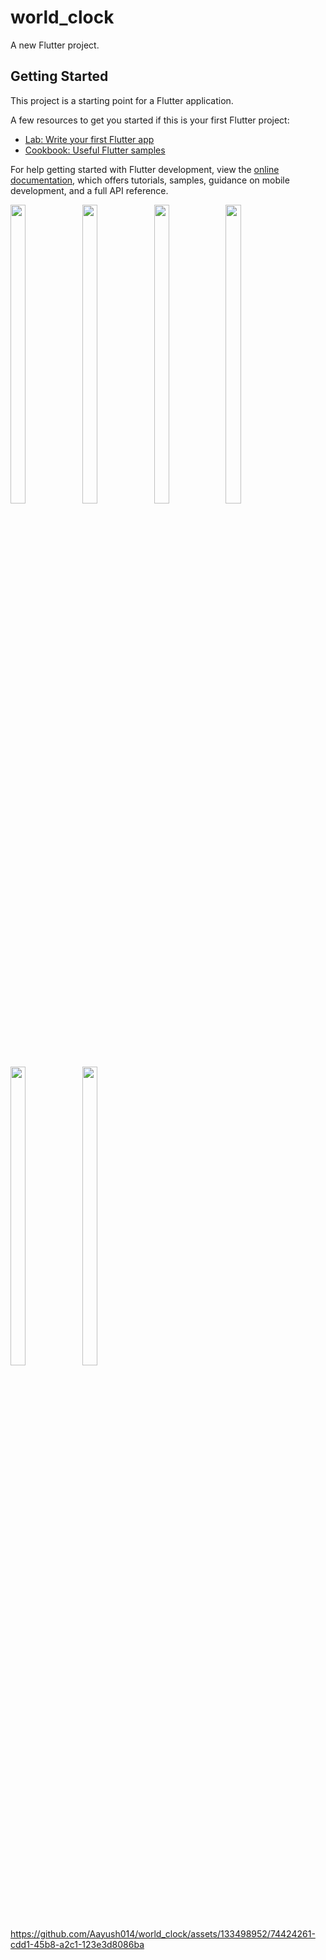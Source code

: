 # world_clock

A new Flutter project.

## Getting Started

This project is a starting point for a Flutter application.

A few resources to get you started if this is your first Flutter project:

- [Lab: Write your first Flutter app](https://docs.flutter.dev/get-started/codelab)
- [Cookbook: Useful Flutter samples](https://docs.flutter.dev/cookbook)

For help getting started with Flutter development, view the
[online documentation](https://docs.flutter.dev/), which offers tutorials,
samples, guidance on mobile development, and a full API reference.
<p>
  <img src = "https://github.com/Aayush014/world_clock/assets/133498952/6d0f2523-77a7-4cd5-ba8b-2e5a65fa54ab" width=22% height=35%>
  <img src = "https://github.com/Aayush014/world_clock/assets/133498952/38fa2724-b7aa-419e-81d4-5218533012ba" width=22% height=35%>
  <img src = "https://github.com/Aayush014/world_clock/assets/133498952/fc03bace-d2f6-4cee-a551-cc104d255199" width=22% height=35%>
  <img src = "https://github.com/Aayush014/world_clock/assets/133498952/b2d918d0-2888-4eb1-accd-bd0081452c8a" width=22% height=35%>
</p>


<p>
  <img src = "https://github.com/Aayush014/world_clock/assets/133498952/c5b0615e-28cc-4e6f-a949-1819d4f8259c" width=22% height=35%>
  <img src = "https://github.com/Aayush014/world_clock/assets/133498952/4e795c3a-3cc9-4d32-af64-9d0388d64991" width=22% height=35%>
</p>


https://github.com/Aayush014/world_clock/assets/133498952/74424261-cdd1-45b8-a2c1-123e3d8086ba

